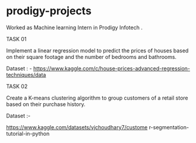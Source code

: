 # prodigy-projects

Worked as Machine learning Intern in Prodigy Infotech . 

TASK 01 

Implement a linear regression model to predict the prices of houses based on their square footage and the number of bedrooms and bathrooms.

Dataset : - https://www.kaggle.com/c/house-prices-advanced-regression-techniques/data 

TASK 02 

Create a K-means clustering algorithm to group customers of a retail store based on their purchase history.

Dataset :-

https://www.kaggle.com/datasets/vjchoudhary7/custome r-segmentation-tutorial-in-python
